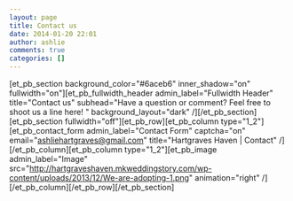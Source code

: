 ```yaml
---
layout: page
title: Contact us
date: 2014-01-20 22:01
author: ashlie
comments: true
categories: []
---
```

[et_pb_section background_color="#6aceb6" inner_shadow="on" fullwidth="on"][et_pb_fullwidth_header admin_label="Fullwidth Header" title="Contact us" subhead="Have a question or comment? Feel free to shoot us a line here! " background_layout="dark" /][/et_pb_section][et_pb_section fullwidth="off"][et_pb_row][et_pb_column type="1_2"][et_pb_contact_form admin_label="Contact Form" captcha="on" email="ashliehartgraves@gmail.com" title="Hartgraves Haven | Contact" /][/et_pb_column][et_pb_column type="1_2"][et_pb_image admin_label="Image" src="http://hartgraveshaven.mkweddingstory.com/wp-content/uploads/2013/12/We-are-adopting-1.png" animation="right" /][/et_pb_column][/et_pb_row][/et_pb_section]
